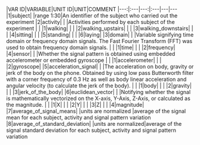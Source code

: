 |VAR ID|VARIABLE|UNIT ID|UNIT|COMMENT
|---:|:---|---:|:---|---|---
|1|subject| |range 1:30|An identifier of the subject who carried out the experiment
|2|activity| | |Activities performed by each subject of the experiment
| | |1|walking| 
| | |2|walking_upstairs| 
| | |3|walking_downstairs| 
| | |4|sitting| 
| | |5|standing| 
| | |6|laying| 
|3|domain| | |Variable signifying time domain or frequency  domain signals. The Fast Fourier Transform (FFT) was used to obtain frequency domain signals.
| | |1|time| 
| | |2|frequency| 
|4|sensor| | |Whether the signal pattern is obtained using embedded accelerometer or embedded gyroscope
| | |1|accelerometer| 
| | |2|gyroscope| 
|5|acceleration_signal| | |The acceleration on body, gravity or jerk of the body on the phone. Obtained by using low pass Butterworth filter with a corner frequency of 0.3 Hz as well as body linear acceleration and angular velocity (to calculate the jerk of the body).
| | |1|body| 
| | |2|gravity| 
| | |3|jerk_of_the_body| 
|6|euclidean_vector| | |Notifying whether the signal is mathematically vectorized  on the  X-axis, Y-Axis, Z-Axis, or calculated as the magnitude. 
| | |1|X| 
| | |2|Y| 
| | |3|Z| 
| | |4|magnitude| 
|7|average_of_signal_means| |units are normalized |average of the signal mean for each subject, activity and signal pattern variation
|8|average_of_standard_deviation| |units are normalized|average of the signal standard deviation for each subject, activity and signal pattern variation

